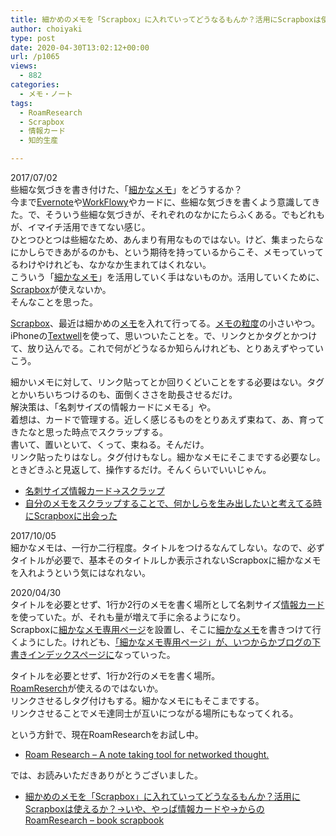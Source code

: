 ```yaml
---
title: 細かめのメモを「Scrapbox」に入れていってどうなるもんか？活用にScrapboxは使えるか？→いや、やっぱ情報カードや→からのRoamResearch
author: choiyaki
type: post
date: 2020-04-30T13:02:12+00:00
url: /p1065
views:
  - 882
categories:
  - メモ・ノート
tags:
  - RoamResearch
  - Scrapbox
  - 情報カード
  - 知的生産

---
```

2017/07/02  
些細な気づきを書き付けた、「[細かなメモ][1]」をどうするか？  
今まで[Evernote][2]や[WorkFlowy][3]やカードに、些細な気づきを書くよう意識してきた。で、そういう些細な気づきが、それぞれのなかにたらふくある。でもどれもが、イマイチ活用できてない感じ。  
ひとつひとつは些細なため、あんまり有用なものではない。けど、集まったらなにかしらできあがるのかも、という期待を持っているからこそ、メモっていってるわけやけれども、なかなか生まれてはくれない。  
こういう「[細かなメモ][1]」を活用していく手はないものか。活用していくために、[Scrapbox][4]が使えないか。  
そんなことを思った。

[Scrapbox][4]、最近は細かめの[メモ][5]を入れて行ってる。[メモの粒度][6]の小さいやつ。iPhoneの[Textwell][7]を使って、思いついたことを。で、リンクとかタグとかつけて、放り込んでる。これで何がどうなるか知らんけれども、とりあえずやっていこう。

細かいメモに対して、リンク貼ってとか回りくどいことをする必要はない。タグとかいちいちつけるのも、面倒くささを助長させるだけ。  
解決策は、「名刺サイズの情報カードにメモる」や。  
着想は、カードで管理する。近しく感じるものをとりあえず束ねて、あ、育ってきたなと思った時点でスクラップする。  
書いて、置いといて、くって、束ねる。そんだけ。  
リンク貼ったりはなし。タグ付けもなし。細かなメモにそこまでする必要なし。  
ときどきふと見返して、操作するだけ。そんくらいでいいじゃん。

  * [名刺サイズ情報カード→スクラップ][8]
  * [自分のメモをスクラップすることで、何かしらを生み出したいと考えてる時にScrapboxに出会った][9]

2017/10/05  
細かなメモは、一行か二行程度。タイトルをつけるなんてしない。なので、必ずタイトルが必要で、基本そのタイトルしか表示されないScrapboxに細かなメモを入れようという気にはなれない。

2020/04/30  
タイトルを必要とせず、1行か2行のメモを書く場所として名刺サイズ[情報カード][10]を使っていた。が、それも量が増えて手に余るようになり。  
Scrapboxに[細かなメモ専用ページ][11]を設置し、そこに[細かなメモ][1]を書きつけて行くようにした。けれども、[「細かなメモ専用ページ」が、いつからかブログの下書きインデックスページに][12]なっていった。

タイトルを必要とせず、1行か2行のメモを書く場所。  
[RoamReserch][13]が使えるのではないか。  
リンクさせるしタグ付けもする。細かなメモにもそこまでする。  
リンクさせることでメモ達同士が互いにつながる場所にもなってくれる。

という方針で、現在RoamResearchをお試し中。

  * [Roam Research – A note taking tool for networked thought.][14]

では、お読みいただきありがとうございました。

  * [細かめのメモを「Scrapbox」に入れていってどうなるもんか？活用にScrapboxは使えるか？→いや、やっぱ情報カードや→からのRoamResearch &#8211; book scrapbook][15]

 [1]: https://scrapbox.io/choiyaki-hondana/%E7%B4%B0%E3%81%8B%E3%81%AA%E3%83%A1%E3%83%A2
 [2]: https://scrapbox.io/choiyaki-hondana/Evernote
 [3]: https://scrapbox.io/choiyaki-hondana/WorkFlowy
 [4]: https://scrapbox.io/choiyaki-hondana/Scrapbox
 [5]: https://scrapbox.io/choiyaki-hondana/%E3%83%A1%E3%83%A2
 [6]: https://scrapbox.io/choiyaki-hondana/%E3%83%A1%E3%83%A2%E3%81%AE%E7%B2%92%E5%BA%A6
 [7]: https://scrapbox.io/choiyaki-hondana/Textwell
 [8]: https://scrapbox.io/choiyaki-hondana/%E5%90%8D%E5%88%BA%E3%82%B5%E3%82%A4%E3%82%BA%E6%83%85%E5%A0%B1%E3%82%AB%E3%83%BC%E3%83%89%E2%86%92%E3%82%B9%E3%82%AF%E3%83%A9%E3%83%83%E3%83%97
 [9]: https://scrapbox.io/choiyaki-hondana/%E8%87%AA%E5%88%86%E3%81%AE%E3%83%A1%E3%83%A2%E3%82%92%E3%82%B9%E3%82%AF%E3%83%A9%E3%83%83%E3%83%97%E3%81%99%E3%82%8B%E3%81%93%E3%81%A8%E3%81%A7%E3%80%81%E4%BD%95%E3%81%8B%E3%81%97%E3%82%89%E3%82%92%E7%94%9F%E3%81%BF%E5%87%BA%E3%81%97%E3%81%9F%E3%81%84%E3%81%A8%E8%80%83%E3%81%88%E3%81%A6%E3%82%8B%E6%99%82%E3%81%ABScrapbox%E3%81%AB%E5%87%BA%E4%BC%9A%E3%81%A3%E3%81%9F
 [10]: https://scrapbox.io/choiyaki-hondana/%E6%83%85%E5%A0%B1%E3%82%AB%E3%83%BC%E3%83%89
 [11]: https://scrapbox.io/choiyaki-hondana/%E7%B4%B0%E3%81%8B%E3%81%AA%E3%83%A1%E3%83%A2%E5%B0%82%E7%94%A8%E3%83%9A%E3%83%BC%E3%82%B8
 [12]: https://scrapbox.io/choiyaki-hondana/%E3%80%8C%E7%B4%B0%E3%81%8B%E3%81%AA%E3%83%A1%E3%83%A2%E5%B0%82%E7%94%A8%E3%83%9A%E3%83%BC%E3%82%B8%E3%80%8D%E3%81%8C%E3%80%81%E3%81%84%E3%81%A4%E3%81%8B%E3%82%89%E3%81%8B%E3%83%96%E3%83%AD%E3%82%B0%E3%81%AE%E4%B8%8B%E6%9B%B8%E3%81%8D%E3%82%A4%E3%83%B3%E3%83%87%E3%83%83%E3%82%AF%E3%82%B9%E3%83%9A%E3%83%BC%E3%82%B8%E3%81%AB
 [13]: https://scrapbox.io/choiyaki-hondana/RoamReserch
 [14]: https://roamresearch.com/
 [15]: https://scrapbox.io/choiyaki-hondana/%E7%B4%B0%E3%81%8B%E3%82%81%E3%81%AE%E3%83%A1%E3%83%A2%E3%82%92%E3%80%8CScrapbox%E3%80%8D%E3%81%AB%E5%85%A5%E3%82%8C%E3%81%A6%E3%81%84%E3%81%A3%E3%81%A6%E3%81%A9%E3%81%86%E3%81%AA%E3%82%8B%E3%82%82%E3%82%93%E3%81%8B%EF%BC%9F%E6%B4%BB%E7%94%A8%E3%81%ABScrapbox%E3%81%AF%E4%BD%BF%E3%81%88%E3%82%8B%E3%81%8B%EF%BC%9F%E2%86%92%E3%81%84%E3%82%84%E3%80%81%E3%82%84%E3%81%A3%E3%81%B1%E6%83%85%E5%A0%B1%E3%82%AB%E3%83%BC%E3%83%89%E3%82%84%E2%86%92%E3%81%8B%E3%82%89%E3%81%AERoamResearch